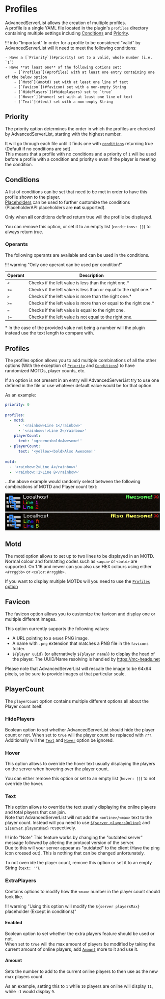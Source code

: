 # Profiles

AdvancedServerList allows the creation of multiple profiles.  
A profile is a single YAML file located in the plugin's `profiles` directory containing multiple settings including [Conditions](#conditions) and [Priority](#priority).

!!! info "Important"
    In order for a profile to be considered "valid" by AdvancedServerList will it need to meet the following conditions:
    
    - Have a [`Priority`](#priority) set to a valid, whole number (i.e. `1`)
    - Have **at least one** of the following options set:
        - [`Profiles`](#profiles) with at least one entry containing one of the below option
        - [`Motd`](#motd) set with at least one line of text
        - [`Favicon`](#favicon) set with a non-empty String
        - [`HidePlayers`](#hideplayers) set to `true`
        - [`Hover`](#hover) set with at least one line of text
        - [`Text`](#text) set with a non-empty String

## Priority

The priority option determines the order in which the profiles are checked by AdvancedServerList, starting with the highest number.

It will go through each file until it finds one with [`conditions`](#conditions) returning true (Default if no conditions are set).  
This means that a profile with no conditions and a priority of `1` will be used before a profile with a condition and priority `0` even if the player is meeting the condition.

## Conditions

A list of conditions can be set that need to be met in order to have this profile shown to the player.  
[Placeholders](./formatting#placeholders) can be used to further customize the conditions (PlaceholderAPI placeholders are **not** supported).

Only when **all** conditions defined return true will the profile be displayed.

You can remove this option, or set it to an empty list (`conditions: []`) to always return true.

### Operants

The following operants are available and can be used in the conditions.

!!! warning "Only one operant can be used per condition!"

| Operant | Description                                                        |
| ------- | ------------------------------------------------------------------ |
| `<`     | Checks if the left value is less than the right one.\*             |
| `<=`    | Checks if the left value is less than or equal to the right one.\* |
| `>`     | Checks if the left value is more than the right one.\*             |
| `>=`    | Checks if the left value is more than or equal to the right one.\* |
| `=`     | Checks if the left value is equal to the right one.                |
| `!=`    | Checks if the left value is not equal to the right one.            |

\* In the case of the provided value not being a number will the plugin instead use the text length to compare with.

## Profiles

The profiles option allows you to add multiple combinations of all the other options (With the exception of [`Priority`](#priority) and [`Conditions`](#conditions)) to have randomized MOTDs, player counts, etc.

If an option is not present in an entry will AdvancedServerList try to use one defined in the file or use whatever default value would be for that option.

As an example:  
```yaml
priority: 0

profiles:
  - motd:
      - '<rainbow>Line 1</rainbow>'
      - '<rainbow:!>Line 2</rainbow>'
    playerCount:
      text: '<green><bold>Awesome!'
  - playerCount:
      text: '<yellow><bold>Also Awesome!'

motd:
  - '<rainbow:2>Line A</rainbow>'
  - '<rainbow:!2>Line B</rainbow>'
```
...the above example would randomly select between the following combinations of MOTD and Player count text:

![motd-example-1](../assets/images/examples/motd-example-1.jpg)  
![motd-example-2](../assets/images/examples/motd-example-2.jpg)

## Motd

The motd option allows to set up to two lines to be displayed in an MOTD.  
Normal colour and formatting codes such as `<aqua>` or `<bold>` are supported. On 1.16 and newer can you also use HEX colours using either `<#rrggbb>` or `<color:#rrggbb>`.

If you want to display multiple MOTDs will you need to use the [`Profiles` option](#profiles)

## Favicon

The favicon option allows you to customize the favicon and display one or multiple different images.

This option currently supports the following values:

- A URL pointing to a `64x64` PNG image.
- A name with `.png` extension that matches a PNG file in the `favicons` folder.
- `${player uuid}` (or alternatively `${player name}`) to display the head of the player. The UUID/Name resolving is handled by https://mc-heads.net

Please note that AdvancedServerList will rescale the image to be 64x64 pixels, so be sure to provide images at that particular scale.

## PlayerCount

The `playerCount` option contains multiple different options all about the Player count itself.

### HidePlayers

Boolean option to set whether AdvancedServerList should hide the player count or not. When set to `true` will the player count be replaced with `???`.  
Additionally will the [`Text`](#text) and [`Hover`](#hover) option be ignored.

### Hover

This option allows to override the hover text usually displaying the players on the server when hovering over the player count.

You can either remove this option or set to an empty list (`hover: []`) to not override the hover.

### Text

This option allows to override the text usually displaying the online players and total players that can join.  
Note that AdvancedServerList will not add the `<online>/<max>` text to the player count. Instead will you need to use [`${server playersOnline}`](./placeholders#server) and [`${server playersMax}`](./placeholders#server) respectively.

!!! info "Note"
    This feature works by changing the "outdated server" message followed by altering the protocol version of the server.  
    Due to this will your server appear as "outdated" to the client (Have the ping icon crossed out). This is nothing that can be changed unfortunately.

To not override the player count, remove this option or set it to an empty String (`text: ''`).

### ExtraPlayers

Contains options to modify how the `<max>` number in the player count should look like.

!!! warning "Using this option will modify the `${server playersMax}` placeholder (Except in conditions)"

#### Enabled

Boolean option to set whether the extra players feature should be used or not.  
When set to `true` will the max amount of players be modified by taking the current amount of online players, add [`Amount`](#amount) more to it and use it.

#### Amount

Sets the number to add to the current online players to then use as the new max players count.

As an example, setting this to `1` while `10` players are online will display `11`, while `-1` would display `9`.